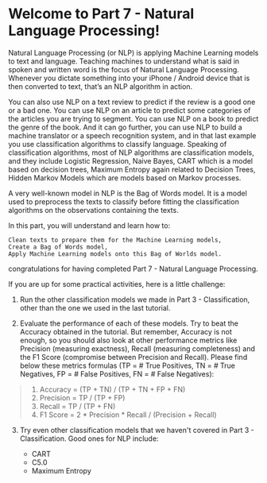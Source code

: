 # Welcome to Part 7 - Natural Language Processing!


Natural Language Processing (or NLP) is applying Machine Learning models to text and language. Teaching machines to understand what is said in spoken and written word is the focus of Natural Language Processing. Whenever you dictate something into your iPhone / Android device that is then converted to text, that’s an NLP algorithm in action.

You can also use NLP on a text review to predict if the review is a good one or a bad one. You can use NLP on an article to predict some categories of the articles you are trying to segment. You can use NLP on a book to predict the genre of the book. And it can go further, you can use NLP to build a machine translator or a speech recognition system, and in that last example you use classification algorithms to classify language. Speaking of classification algorithms, most of NLP algorithms are classification models, and they include Logistic Regression, Naive Bayes, CART which is a model based on decision trees, Maximum Entropy again related to Decision Trees, Hidden Markov Models which are models based on Markov processes.

A very well-known model in NLP is the Bag of Words model. It is a model used to preprocess the texts to classify before fitting the classification algorithms on the observations containing the texts.

In this part, you will understand and learn how to:

    Clean texts to prepare them for the Machine Learning models,
    Create a Bag of Words model,
    Apply Machine Learning models onto this Bag of Worlds model.

congratulations for having completed Part 7 - Natural Language Processing.

If you are up for some practical activities, here is a little challenge:

1. Run the other classification models we made in Part 3 - Classification, other than the one we used in the last tutorial.

2. Evaluate the performance of each of these models. Try to beat the Accuracy obtained in the tutorial. But remember, Accuracy is not enough, so you should also look at other performance metrics like Precision (measuring exactness), Recall (measuring completeness) and the F1 Score (compromise between Precision and Recall). Please find below these metrics formulas (TP = # True Positives, TN = # True Negatives, FP = # False Positives, FN = # False Negatives):

> 1. Accuracy = (TP + TN) / (TP + TN + FP + FN)
> 2. Precision = TP / (TP + FP)
> 3. Recall = TP / (TP + FN)
> 4. F1 Score = 2 * Precision * Recall / (Precision + Recall)



3. Try even other classification models that we haven't covered in Part 3 - Classification. Good ones for NLP include:

    * CART
    * C5.0
    * Maximum Entropy
